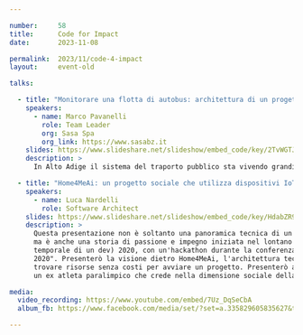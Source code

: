 ```yaml
---

number:     58
title:      Code for Impact
date:       2023-11-08

permalink:  2023/11/code-4-impact
layout:     event-old

talks:

  - title: "Monitorare una flotta di autobus: architettura di un progetto di acquisizione dati in tempo reale basato su free software"
    speakers:
      - name: Marco Pavanelli
        role: Team Leader
        org: Sasa Spa
        org_link: https://www.sasabz.it
    slides: https://www.slideshare.net/slideshow/embed_code/key/2TvWGTJV5V2xZN
    description: >
      In Alto Adige il sistema del traporto pubblico sta vivendo grandi cambiamenti con l'introduzione di nuove tecnologie e grandi

  - title: "Home4MeAi: un progetto sociale che utilizza dispositivi IoT per sfruttare le potenzialità dei servizi cognitivi basati su AI"
    speakers:
      - name: Luca Nardelli
        role: Software Architect
    slides: https://www.slideshare.net/slideshow/embed_code/key/HdabZR9wOsrtd5
    description: >
      Questa presentazione non è soltanto una panoramica tecnica di un progetto innovativo,
      ma è anche una storia di passione e impegno iniziata nel lontano (dal punto di vista
      temporale di un dev) 2020, con un'hackathon durante la conferenza "Accessibility Days
      2020". Presenterò la visione dietro Home4MeAi, l'architettura tecnica, ma anche come
      trovare risorse senza costi per avviare un progetto. Presenterò anche Federico Villa:
      un ex atleta paralimpico che crede nella dimensione sociale della tecnologia.

media:
  video_recording: https://www.youtube.com/embed/7Uz_DqSeCbA
  album_fb: https://www.facebook.com/media/set/?set=a.335829605835627&type=3

---
```

